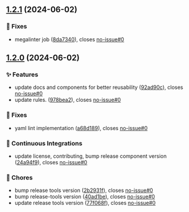 ## [1.2.1](https://gitlab.moselwal.io/devops/ci-cd-components/lint-tools/compare/1.2.0...1.2.1) (2024-06-02)

### :bug: Fixes

* megalinter job ([8da7340](https://gitlab.moselwal.io/devops/ci-cd-components/lint-tools/commit/8da734082f5d9f11b7f7a9639f71f34302c4f876)), closes [no-issue#0](https://gitlab.moselwal.io/devops/no-issue/issues/0)

## [1.2.0](https://gitlab.moselwal.io/devops/ci-cd-components/lint-tools/compare/1.1.8...1.2.0) (2024-06-02)

### :sparkles: Features

* update docs and components for better reusability ([92ad90c](https://gitlab.moselwal.io/devops/ci-cd-components/lint-tools/commit/92ad90c4000b528cee3297cedced90b78ed0a05a)), closes [no-issue#0](https://gitlab.moselwal.io/devops/no-issue/issues/0)
* update rules. ([978bea2](https://gitlab.moselwal.io/devops/ci-cd-components/lint-tools/commit/978bea28694530bc3bb925ad00a0412c954aa16f)), closes [no-issue#0](https://gitlab.moselwal.io/devops/no-issue/issues/0)

### :bug: Fixes

* yaml lint implementation ([a68d189](https://gitlab.moselwal.io/devops/ci-cd-components/lint-tools/commit/a68d18993d92e3a23c4e37377f1396650fa471d4)), closes [no-issue#0](https://gitlab.moselwal.io/devops/no-issue/issues/0)

### :repeat: Continuous Integrations

* update license, contributing, bump release component version ([24a94f9](https://gitlab.moselwal.io/devops/ci-cd-components/lint-tools/commit/24a94f91cf44ad4e85aa2e58477c9b40fb114b3d)), closes [no-issue#0](https://gitlab.moselwal.io/devops/no-issue/issues/0)

### :repeat: Chores

* bump release tools version ([2b2931f](https://gitlab.moselwal.io/devops/ci-cd-components/lint-tools/commit/2b2931fb64382bb77dac973c8ff8a0c3be1f73cc)), closes [no-issue#0](https://gitlab.moselwal.io/devops/no-issue/issues/0)
* bump release-tools version ([40ad1be](https://gitlab.moselwal.io/devops/ci-cd-components/lint-tools/commit/40ad1be43c7ebeb91110761562777d61a19f469d)), closes [no-issue#0](https://gitlab.moselwal.io/devops/no-issue/issues/0)
* update release tools version ([77f068f](https://gitlab.moselwal.io/devops/ci-cd-components/lint-tools/commit/77f068fefee2570faaa6091a58aca5b206532374)), closes [no-issue#0](https://gitlab.moselwal.io/devops/no-issue/issues/0)

